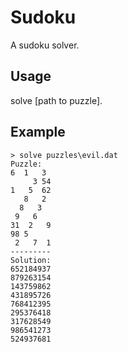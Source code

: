 # Sudoku
A sudoku solver.

## Usage
solve [path to puzzle].

## Example
```
> solve puzzles\evil.dat
Puzzle:
6  1   3
     3 54
1   5  62
   8   2
  8   3
 9   6
31  2   9
98 5
 2   7  1
---------
Solution:
652184937
879263154
143759862
431895726
768412395
295376418
317628549
986541273
524937681
```

